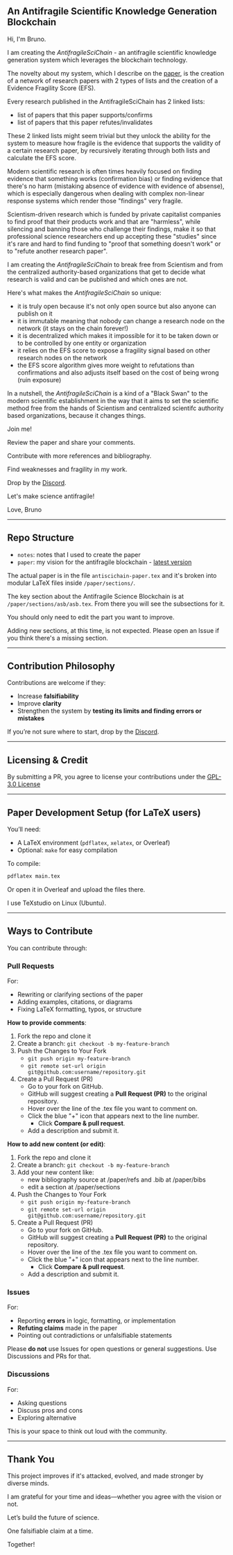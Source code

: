 ## An Antifragile Scientific Knowledge Generation Blockchain

Hi, I'm Bruno.

I am creating the *AntifragileSciChain* - an antifragile scientific knowledge generation system which leverages the blockchain technology.

The novelty about my system, which I describe on the [paper](https://github.com/w1ldrabb1t/antiscichain/blob/main/antiscichain-paper/antiscichain-paper.pdf), is the creation of a network of research papers with 2 types of lists and the creation of a Evidence Fragility Score (EFS).

Every research published in the AntifragileSciChain has 2 linked lists:
- list of papers that this paper supports/confirms
- list of papers that this paper refutes/invalidates

These 2 linked lists might seem trivial but they unlock the ability for the system to measure how fragile is the evidence that supports the validity of a certain research paper, by recursively iterating through both lists and calculate the EFS score.

Modern scientific research is often times heavily focused on finding evidence that something works (confirmation bias) or finding evidence that there's no harm (mistaking absence of evidence with evidence of absense), which is especially dangerous when dealing with complex non-linear response systems which render those "findings" very fragile. 

Scientism-driven research which is funded by private capitalist companies to find proof that their products work and that are "harmless", while silencing and banning those who challenge their findings, make it so that professional science researchers end up accepting these "studies" since it's rare and hard to find funding to "proof that something doesn't work" or to "refute another research paper".

I am creating the *AntifragileSciChain* to break free from Scientism and from the centralized authority-based organizations that get to decide what research is valid and can be published and which ones are not.

Here's what makes the *AntifragileSciChain* so unique:
- it is truly open because it's not only open source but also anyone can publish on it
- it is immutable meaning that nobody can change a research node on the network (it stays on the chain forever!)
- it is decentralized which makes it impossible for it to be taken down or to be controlled by one entity or organization
- it relies on the EFS score to expose a fragility signal based on other research nodes on the network
- the EFS score algorithm gives more weight to refutations than confirmations and also adjusts itself based on the cost of being wrong (ruin exposure)

In a nutshell, the *AntifragileSciChain* is a kind of a "Black Swan" to the modern scientific establishment in the way that it aims to set the scientific method free from the hands of Scientism and centralized scientifc authority based organizations, because it changes things. 

Join me! 

Review the paper and share your comments.

Contribute with more references and bibliography.

Find weaknesses and fragility in my work.

Drop by the [Discord](https://discord.gg/AW4Cxr3ajA).

Let's make science antifragile!

Love,
Bruno 

---

## Repo Structure

- `notes`: notes that I used to create the paper
- `paper`: my vision for the antifragile blockchain - [latest version](https://github.com/w1ldrabb1t/antiscichain/blob/main/antiscichain-paper/antiscichain-paper.pdf)

The actual paper is in the file `antiscichain-paper.tex` and it's broken into modular LaTeX files inside `/paper/sections/`.

The key section about the Antifragile Science Blockchain is at `/paper/sections/asb/asb.tex`.
From there you will see the subsections for it.

You should only need to edit the part you want to improve.

Adding new sections, at this time, is not expected. 
Please open an Issue if you think there's a missing section.

---

## Contribution Philosophy

Contributions are welcome if they:
- Increase **falsifiability**
- Improve **clarity**
- Strengthen the system by **testing its limits and finding errors or mistakes**

If you’re not sure where to start, drop by the [Discord](https://discord.gg/AW4Cxr3ajA).

---

## Licensing & Credit

By submitting a PR, you agree to license your contributions under the [GPL-3.0 License](./LICENSE)

---

## Paper Development Setup (for LaTeX users)

You’ll need:
- A LaTeX environment (`pdflatex`, `xelatex`, or Overleaf)
- Optional: `make` for easy compilation

To compile:
```bash
pdflatex main.tex
```

Or open it in Overleaf and upload the files there.

I use TeXstudio on Linux (Ubuntu).

---

## Ways to Contribute

You can contribute through:

### Pull Requests
For:
- Rewriting or clarifying sections of the paper
- Adding examples, citations, or diagrams
- Fixing LaTeX formatting, typos, or structure

**How to provide comments**:
1. Fork the repo and clone it
2. Create a branch: `git checkout -b my-feature-branch`
3. Push the Changes to Your Fork
    - `git push origin my-feature-branch`
    - `git remote set-url origin git@github.com:username/repository.git`
4. Create a Pull Request (PR)
    - Go to your fork on GitHub.
    - GitHub will suggest creating a **Pull Request (PR)** to the original repository.
    - Hover over the line of the .tex file you want to comment on.
    - Click the blue "+" icon that appears next to the line number.
        - Click **Compare & pull request**.
    - Add a description and submit it.

**How to add new content (or edit)**:
1. Fork the repo and clone it
2. Create a branch: `git checkout -b my-feature-branch`
3. Add your new content like:
    - new bibliography source at /paper/refs and .bib at /paper/bibs
    - edit a section at /paper/sections
3. Push the Changes to Your Fork
    - `git push origin my-feature-branch`
    - `git remote set-url origin git@github.com:username/repository.git`
4. Create a Pull Request (PR)
    - Go to your fork on GitHub.
    - GitHub will suggest creating a **Pull Request (PR)** to the original repository.
    - Hover over the line of the .tex file you want to comment on.
    - Click the blue "+" icon that appears next to the line number.
        - Click **Compare & pull request**.
    - Add a description and submit it.


### Issues
For:
- Reporting **errors** in logic, formatting, or implementation
- **Refuting claims** made in the paper
- Pointing out contradictions or unfalsifiable statements

Please **do not** use Issues for open questions or general suggestions. Use Discussions and PRs for that.

### Discussions
For:
- Asking questions
- Discuss pros and cons
- Exploring alternative

This is your space to think out loud with the community.

---

## Thank You

This project improves if it's attacked, evolved, and made stronger by diverse minds.

I am grateful for your time and ideas—whether you agree with the vision or not.

Let’s build the future of science. 

One falsifiable claim at a time. 

Together!
